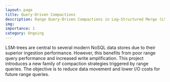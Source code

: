 ```yaml
---
layout: page
title: Query-Driven Compactions
description: Range Query-Driven Compactions in Log-Structured Merge (LSM) Trees
img:
importance: 1
category: Ongoing
---
```


LSM-trees are central to several modern NoSQL data stores due to their superior ingestion performance. However, this benefits from poor range query performance and increased write amplification. This project introduces a new family of compaction strategies triggered by range queries. The objective is to reduce data movement and lower I/O costs for future range queries.
